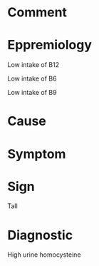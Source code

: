 # Comment

# Eppremiology

Low intake of B12

Low intake of B6

Low intake of B9

# Cause

# Symptom

# Sign

Tall

# Diagnostic

High urine homocysteine
